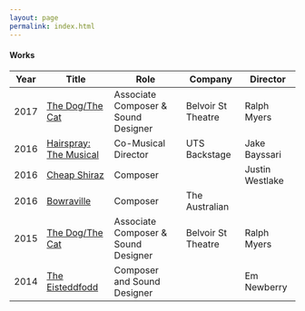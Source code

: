 ```yaml
---
layout: page
permalink: index.html
---
```


#### Works

| Year | Title                                                          | Role                                | Company            | Director        |
| ---  | ---                                                            | ---                                 | ---                | ---             |
| 2017 | [The Dog/The Cat](http://rileymccullagh.com/Cat-Dog/)          | Associate Composer & Sound Designer | Belvoir St Theatre | Ralph Myers     |
| 2016 | [Hairspray: The Musical](http://rileymccullagh.com/Hairspray/) | Co-Musical Director                 | UTS Backstage      | Jake Bayssari   |
| 2016 | [Cheap Shiraz](http://rileymccullagh.com/Cheap-Shiraz/)        | Composer                            |                    | Justin Westlake |
| 2016 | [Bowraville](http://rileymccullagh.com/Bowraville/)            | Composer                            | The Australian     |                 |
| 2015 | [The Dog/The Cat](http://rileymccullagh.com/Cat-Dog/)          | Associate Composer & Sound Designer | Belvoir St Theatre | Ralph Myers     |
| 2014 | [The Eisteddfodd](https://vimeo.com/124471791)                 | Composer and Sound Designer         |                    | Em Newberry     |
